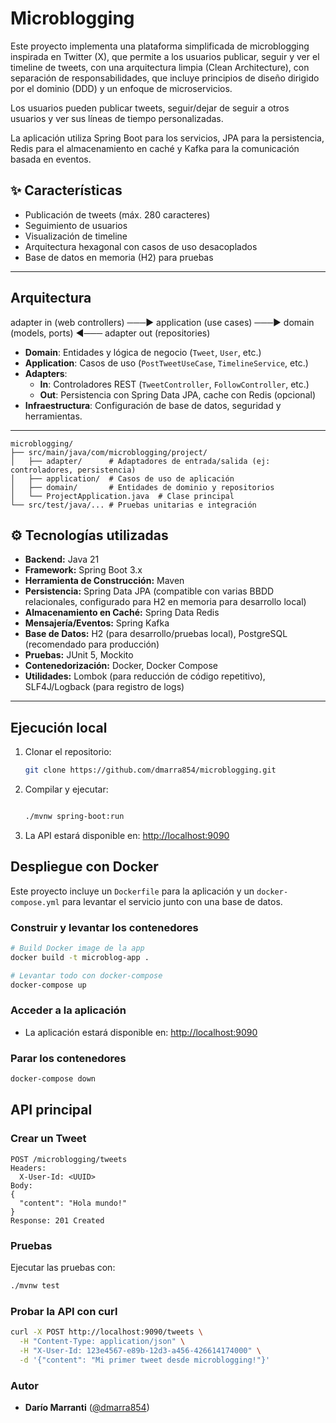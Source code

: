# Microblogging

Este proyecto implementa una plataforma simplificada de microblogging inspirada en Twitter (X), que permite a los usuarios publicar, seguir y ver el timeline de tweets, con una arquitectura limpia (Clean Architecture), con separación de responsabilidades, que incluye principios de diseño dirigido por el dominio (DDD) y un enfoque de microservicios.

Los usuarios pueden publicar tweets, seguir/dejar de seguir a otros usuarios y ver sus líneas de tiempo personalizadas.

La aplicación utiliza Spring Boot para los servicios, JPA para la persistencia, Redis para el almacenamiento en caché y Kafka para la comunicación basada en eventos.



## ✨ Características
- Publicación de tweets (máx. 280 caracteres)
- Seguimiento de usuarios
- Visualización de timeline
- Arquitectura hexagonal con casos de uso desacoplados
- Base de datos en memoria (H2) para pruebas

---

## Arquitectura
adapter in (web controllers) ───► application (use cases) ───► domain (models, ports) ◄─── adapter out (repositories)


- **Domain**: Entidades y lógica de negocio (`Tweet`, `User`, etc.)
- **Application**: Casos de uso (`PostTweetUseCase`, `TimelineService`, etc.)
- **Adapters**:
    - **In**: Controladores REST (`TweetController`, `FollowController`, etc.)
    - **Out**: Persistencia con Spring Data JPA, cache con Redis (opcional)
- **Infraestructura**: Configuración de base de datos, seguridad y herramientas.

---
```plaintext
microblogging/
├── src/main/java/com/microblogging/project/
│   ├── adapter/      # Adaptadores de entrada/salida (ej: controladores, persistencia)
│   ├── application/  # Casos de uso de aplicación
│   ├── domain/       # Entidades de dominio y repositorios
│   └── ProjectApplication.java  # Clase principal
└── src/test/java/... # Pruebas unitarias e integración
```


## ⚙️  Tecnologías utilizadas

* **Backend:** Java 21
* **Framework:** Spring Boot 3.x
* **Herramienta de Construcción:** Maven
* **Persistencia:** Spring Data JPA (compatible con varias BBDD relacionales, configurado para H2 en memoria para desarrollo local)
* **Almacenamiento en Caché:** Spring Data Redis
* **Mensajería/Eventos:** Spring Kafka
* **Base de Datos:** H2 (para desarrollo/pruebas local), PostgreSQL (recomendado para producción)
* **Pruebas:** JUnit 5, Mockito
* **Contenedorización:** Docker, Docker Compose
* **Utilidades:** Lombok (para reducción de código repetitivo), SLF4J/Logback (para registro de logs)

---
## Ejecución local


1. Clonar el repositorio:

    ```bash
    git clone https://github.com/dmarra854/microblogging.git
 
    ```

2. Compilar y ejecutar:
    ```bash
    
   ./mvnw spring-boot:run
    ```

3. La API estará disponible en: [http://localhost:9090](http://localhost:9090)

## Despliegue con Docker

Este proyecto incluye un `Dockerfile` para la aplicación y un `docker-compose.yml` para levantar el servicio junto con una base de datos.

### Construir y levantar los contenedores
```bash
# Build Docker image de la app
docker build -t microblog-app .

# Levantar todo con docker-compose
docker-compose up

```

### Acceder a la aplicación
- La aplicación estará disponible en: [http://localhost:9090](http://localhost:9090)

### Parar los contenedores
```bash
docker-compose down
```



## API principal

### Crear un Tweet
```http
POST /microblogging/tweets
Headers:
  X-User-Id: <UUID>
Body:
{
  "content": "Hola mundo!"
}
Response: 201 Created
```

### Pruebas
Ejecutar las pruebas con:
```bash
./mvnw test
```


### Probar la API con curl
```bash
curl -X POST http://localhost:9090/tweets \
  -H "Content-Type: application/json" \
  -H "X-User-Id: 123e4567-e89b-12d3-a456-426614174000" \
  -d '{"content": "Mi primer tweet desde microblogging!"}'
```


### Autor
- **Darío Marranti** ([@dmarra854](https://github.com/dmarra854))